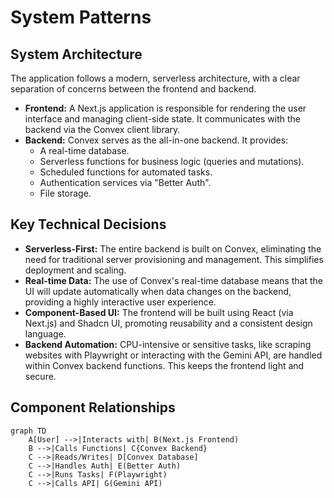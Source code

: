 # System Patterns

## System Architecture

The application follows a modern, serverless architecture, with a clear separation of concerns between the frontend and backend.

*   **Frontend:** A Next.js application is responsible for rendering the user interface and managing client-side state. It communicates with the backend via the Convex client library.
*   **Backend:** Convex serves as the all-in-one backend. It provides:
    *   A real-time database.
    *   Serverless functions for business logic (queries and mutations).
    *   Scheduled functions for automated tasks.
    *   Authentication services via "Better Auth".
    *   File storage.

## Key Technical Decisions

*   **Serverless-First:** The entire backend is built on Convex, eliminating the need for traditional server provisioning and management. This simplifies deployment and scaling.
*   **Real-time Data:** The use of Convex's real-time database means that the UI will update automatically when data changes on the backend, providing a highly interactive user experience.
*   **Component-Based UI:** The frontend will be built using React (via Next.js) and Shadcn UI, promoting reusability and a consistent design language.
*   **Backend Automation:** CPU-intensive or sensitive tasks, like scraping websites with Playwright or interacting with the Gemini API, are handled within Convex backend functions. This keeps the frontend light and secure.

## Component Relationships

```mermaid
graph TD
    A[User] -->|Interacts with| B(Next.js Frontend)
    B -->|Calls Functions| C{Convex Backend}
    C -->|Reads/Writes| D[Convex Database]
    C -->|Handles Auth| E(Better Auth)
    C -->|Runs Tasks| F(Playwright)
    C -->|Calls API| G(Gemini API)
